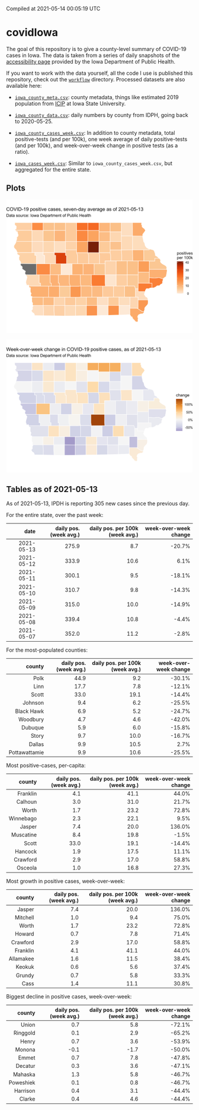 Compiled at 2021-05-14 00:05:19 UTC

<!-- README.md is generated from README.Rmd. Please edit that file -->

# covidIowa

<!-- badges: start -->

<!-- badges: end -->

The goal of this repository is to give a county-level summary of
COVID-19 cases in Iowa. The data is taken from a series of daily
snapshots of the [accessibility
page](https://coronavirus.iowa.gov/pages/access) provided by the Iowa
Department of Public Health.

If you want to work with the data yourself, all the code I use is
published this repository, check out the [`workflow`](workflow)
directory. Processed datasets are also available here:

  - [`iowa_county_meta.csv`](https://raw.githubusercontent.com/ijlyttle/covidIowa/master/workflow/data/99-publish/iowa_county_meta.csv):
    county metadata, things like estimated 2019 population from
    [ICIP](https://www.icip.iastate.edu/tables/population/counties-estimates)
    at Iowa State University.

  - [`iowa_county_data.csv`](https://raw.githubusercontent.com/ijlyttle/covidIowa/master/workflow/data/99-publish/iowa_county_data.csv):
    daily numbers by county from IDPH, going back to 2020-05-25.

  - [`iowa_county_cases_week.csv`](https://raw.githubusercontent.com/ijlyttle/covidIowa/master/workflow/data/99-publish/iowa_county_data.csv):
    In addition to county metadata, total positive-tests (and per 100k),
    one week average of daily positive-tests (and per 100k), and
    week-over-week change in positive tests (as a ratio).

  - [`iowa_cases_week.csv`](https://raw.githubusercontent.com/ijlyttle/covidIowa/master/workflow/data/99-publish/iowa_cases_week.csv):
    Similar to `iowa_county_cases_week.csv`, but aggregated for the
    entire state.

## Plots

![](workflow/data/99-publish/iowa_cases.png)

![](workflow/data/99-publish/iowa_change.png)

## Tables as of 2021-05-13

As of 2021-05-13, IPDH is reporting 305 new cases since the previous
day.

For the entire state, over the past week:

|       date | daily pos. (week avg.) | daily pos. per 100k (week avg.) | week-over-week change |
| ---------: | ---------------------: | ------------------------------: | --------------------: |
| 2021-05-13 |                  275.9 |                             8.7 |               \-20.7% |
| 2021-05-12 |                  333.9 |                            10.6 |                  6.1% |
| 2021-05-11 |                  300.1 |                             9.5 |               \-18.1% |
| 2021-05-10 |                  310.7 |                             9.8 |               \-14.3% |
| 2021-05-09 |                  315.0 |                            10.0 |               \-14.9% |
| 2021-05-08 |                  339.4 |                            10.8 |                \-4.4% |
| 2021-05-07 |                  352.0 |                            11.2 |                \-2.8% |

For the most-populated counties:

|        county | daily pos. (week avg.) | daily pos. per 100k (week avg.) | week-over-week change |
| ------------: | ---------------------: | ------------------------------: | --------------------: |
|          Polk |                   44.9 |                             9.2 |               \-30.1% |
|          Linn |                   17.7 |                             7.8 |               \-12.1% |
|         Scott |                   33.0 |                            19.1 |               \-14.4% |
|       Johnson |                    9.4 |                             6.2 |               \-25.5% |
|    Black Hawk |                    6.9 |                             5.2 |               \-24.7% |
|      Woodbury |                    4.7 |                             4.6 |               \-42.0% |
|       Dubuque |                    5.9 |                             6.0 |               \-15.8% |
|         Story |                    9.7 |                            10.0 |               \-16.7% |
|        Dallas |                    9.9 |                            10.5 |                  2.7% |
| Pottawattamie |                    9.9 |                            10.6 |               \-25.5% |

Most positive-cases, per-capita:

|    county | daily pos. (week avg.) | daily pos. per 100k (week avg.) | week-over-week change |
| --------: | ---------------------: | ------------------------------: | --------------------: |
|  Franklin |                    4.1 |                            41.1 |                 44.0% |
|   Calhoun |                    3.0 |                            31.0 |                 21.7% |
|     Worth |                    1.7 |                            23.2 |                 72.8% |
| Winnebago |                    2.3 |                            22.1 |                  9.5% |
|    Jasper |                    7.4 |                            20.0 |                136.0% |
| Muscatine |                    8.4 |                            19.8 |                \-1.5% |
|     Scott |                   33.0 |                            19.1 |               \-14.4% |
|   Hancock |                    1.9 |                            17.5 |                 11.1% |
|  Crawford |                    2.9 |                            17.0 |                 58.8% |
|   Osceola |                    1.0 |                            16.8 |                 27.3% |

Most growth in positive cases, week-over-week:

|    county | daily pos. (week avg.) | daily pos. per 100k (week avg.) | week-over-week change |
| --------: | ---------------------: | ------------------------------: | --------------------: |
|    Jasper |                    7.4 |                            20.0 |                136.0% |
|  Mitchell |                    1.0 |                             9.4 |                 75.0% |
|     Worth |                    1.7 |                            23.2 |                 72.8% |
|    Howard |                    0.7 |                             7.8 |                 71.4% |
|  Crawford |                    2.9 |                            17.0 |                 58.8% |
|  Franklin |                    4.1 |                            41.1 |                 44.0% |
| Allamakee |                    1.6 |                            11.5 |                 38.4% |
|    Keokuk |                    0.6 |                             5.6 |                 37.4% |
|    Grundy |                    0.7 |                             5.8 |                 33.3% |
|      Cass |                    1.4 |                            11.1 |                 30.8% |

Biggest decline in positive cases, week-over-week:

|    county | daily pos. (week avg.) | daily pos. per 100k (week avg.) | week-over-week change |
| --------: | ---------------------: | ------------------------------: | --------------------: |
|     Union |                    0.7 |                             5.8 |               \-72.1% |
|  Ringgold |                    0.1 |                             2.9 |               \-65.2% |
|     Henry |                    0.7 |                             3.6 |               \-53.9% |
|    Monona |                  \-0.1 |                           \-1.7 |               \-50.0% |
|     Emmet |                    0.7 |                             7.8 |               \-47.8% |
|   Decatur |                    0.3 |                             3.6 |               \-47.1% |
|   Mahaska |                    1.3 |                             5.8 |               \-46.7% |
| Poweshiek |                    0.1 |                             0.8 |               \-46.7% |
|  Harrison |                    0.4 |                             3.1 |               \-44.4% |
|    Clarke |                    0.4 |                             4.6 |               \-44.4% |

